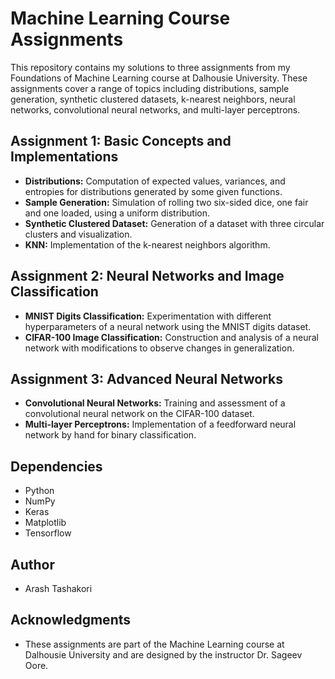 # Machine Learning Course Assignments

This repository contains my solutions to three assignments from my Foundations of Machine Learning course at Dalhousie University. These assignments cover a range of topics including distributions, sample generation, synthetic clustered datasets, k-nearest neighbors, neural networks, convolutional neural networks, and multi-layer perceptrons.

## Assignment 1: Basic Concepts and Implementations

- **Distributions:** Computation of expected values, variances, and entropies for distributions generated by some given functions.
- **Sample Generation:** Simulation of rolling two six-sided dice, one fair and one loaded, using a uniform distribution.
- **Synthetic Clustered Dataset:** Generation of a dataset with three circular clusters and visualization.
- **KNN:** Implementation of the k-nearest neighbors algorithm.

## Assignment 2: Neural Networks and Image Classification

- **MNIST Digits Classification:** Experimentation with different hyperparameters of a neural network using the MNIST digits dataset.
- **CIFAR-100 Image Classification:** Construction and analysis of a neural network with modifications to observe changes in generalization.

## Assignment 3: Advanced Neural Networks

- **Convolutional Neural Networks:** Training and assessment of a convolutional neural network on the CIFAR-100 dataset.
- **Multi-layer Perceptrons:** Implementation of a feedforward neural network by hand for binary classification.

## Dependencies

- Python
- NumPy
- Keras
- Matplotlib
- Tensorflow

## Author

- Arash Tashakori

## Acknowledgments

- These assignments are part of the Machine Learning course at Dalhousie University and are designed by the instructor Dr. Sageev Oore.

